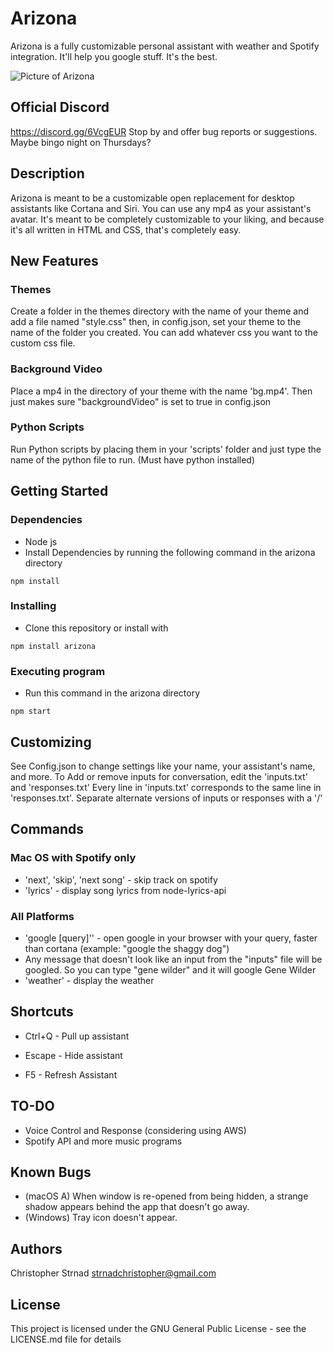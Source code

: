 Arizona
======

Arizona is a fully customizable personal assistant with weather and Spotify integration. It'll help you google stuff. It's the best.

![Picture of Arizona](https://github.com/strnadchristopher/arizona/blob/master/preview.png?raw=true)

## Official Discord

https://discord.gg/6VcgEUR
Stop by and offer bug reports or suggestions. Maybe bingo night on Thursdays?

## Description

Arizona is meant to be a customizable open replacement for desktop assistants like Cortana and Siri. You can use any mp4 as your assistant's avatar. It's meant to be completely customizable to your liking, and because it's all written in HTML and CSS, that's completely easy.

## New Features

### Themes
Create a folder in the themes directory with the name of your theme and add a file named "style.css" then, in config.json, set your theme to the name of the folder you created.
You can add whatever css you want to the custom css file.

### Background Video
Place a mp4 in the directory of your theme with the name 'bg.mp4'. Then just makes sure "backgroundVideo" is set to true in config.json

### Python Scripts
Run Python scripts by placing them in your 'scripts' folder and just type the name of the python file to run. (Must have python installed)

## Getting Started

### Dependencies

* Node js
* Install Dependencies by running the following command in the arizona directory
```
npm install
```

### Installing

* Clone this repository or install with
```
npm install arizona
```

### Executing program

* Run this command in the arizona directory
```
npm start
```

## Customizing
See Config.json to change settings like your name, your assistant's name, and more.
To Add or remove inputs for conversation, edit the 'inputs.txt' and 'responses.txt'
Every line in 'inputs.txt' corresponds to the same line in 'responses.txt'. Separate alternate versions of inputs or responses with a '/'

## Commands
### Mac OS with Spotify only
* 'next', 'skip', 'next song' - skip track on spotify
* 'lyrics' - display song lyrics from node-lyrics-api

### All Platforms
* 'google [query]'' - open google in your browser with your query, faster than cortana (example: "google the shaggy dog")
* Any message that doesn't look like an input from the "inputs" file will be googled. So you can type "gene wilder" and it will google Gene Wilder
* 'weather' - display the weather

## Shortcuts

* Ctrl+Q - Pull up assistant

* Escape - Hide assistant

* F5 - Refresh Assistant

## TO-DO

* Voice Control and Response (considering using AWS)
* Spotify API and more music programs

## Known Bugs
* (macOS A) When window is re-opened from being hidden, a strange shadow appears behind the app that doesn't go away.
* (Windows) Tray icon doesn't appear.

## Authors

Christopher Strnad
strnadchristopher@gmail.com

## License

This project is licensed under the GNU General Public License - see the LICENSE.md file for details
